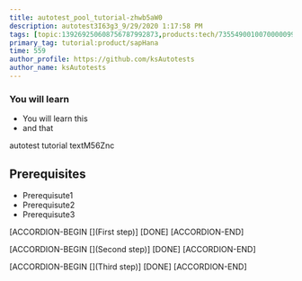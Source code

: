 ```yaml
---
title: autotest_pool_tutorial-zhwb5aW0
description: autotest3I63g3_9/29/2020 1:17:58 PM
tags: [topic:139269250608756787992873,products:tech/73554900100700000996,tutorial:experience/advanced]
primary_tag: tutorial:product/sapHana
time: 559
author_profile: https://github.com/ksAutotests
author_name: ksAutotests
---
```

### You will learn
- You will learn this
- and that

autotest tutorial textM56Znc

## Prerequisites
- Prerequisute1
- Prerequisute2
- Prerequisute3

[ACCORDION-BEGIN [](First step)]
[DONE]
[ACCORDION-END]

[ACCORDION-BEGIN [](Second step)]
[DONE]
[ACCORDION-END]

[ACCORDION-BEGIN [](Third step)]
[DONE]
[ACCORDION-END]

